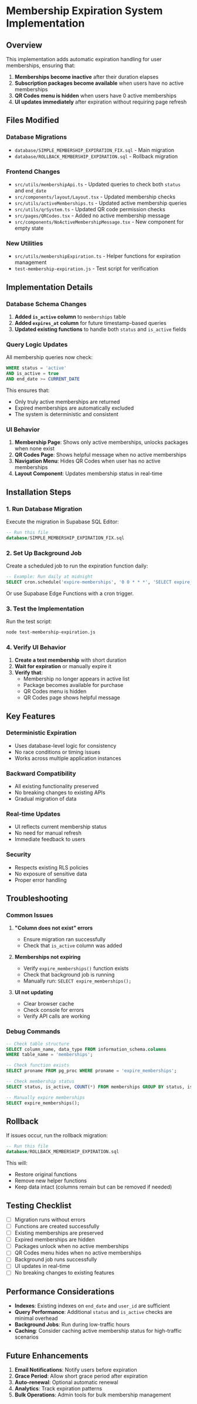 # Membership Expiration System Implementation

## Overview

This implementation adds automatic expiration handling for user memberships, ensuring that:

1. **Memberships become inactive** after their duration elapses
2. **Subscription packages become available** when users have no active memberships
3. **QR Codes menu is hidden** when users have 0 active memberships
4. **UI updates immediately** after expiration without requiring page refresh

## Files Modified

### Database Migrations
- `database/SIMPLE_MEMBERSHIP_EXPIRATION_FIX.sql` - Main migration
- `database/ROLLBACK_MEMBERSHIP_EXPIRATION.sql` - Rollback migration

### Frontend Changes
- `src/utils/membershipApi.ts` - Updated queries to check both `status` and `end_date`
- `src/components/layout/Layout.tsx` - Updated membership checks
- `src/utils/activeMemberships.ts` - Updated active membership queries
- `src/utils/qrSystem.ts` - Updated QR code permission checks
- `src/pages/QRCodes.tsx` - Added no active membership message
- `src/components/NoActiveMembershipMessage.tsx` - New component for empty state

### New Utilities
- `src/utils/membershipExpiration.ts` - Helper functions for expiration management
- `test-membership-expiration.js` - Test script for verification

## Implementation Details

### Database Schema Changes

1. **Added `is_active` column** to `memberships` table
2. **Added `expires_at` column** for future timestamp-based queries
3. **Updated existing functions** to handle both `status` and `is_active` fields

### Query Logic Updates

All membership queries now check:
```sql
WHERE status = 'active' 
AND is_active = true 
AND end_date >= CURRENT_DATE
```

This ensures that:
- Only truly active memberships are returned
- Expired memberships are automatically excluded
- The system is deterministic and consistent

### UI Behavior

1. **Membership Page**: Shows only active memberships, unlocks packages when none exist
2. **QR Codes Page**: Shows helpful message when no active memberships
3. **Navigation Menu**: Hides QR Codes when user has no active memberships
4. **Layout Component**: Updates membership status in real-time

## Installation Steps

### 1. Run Database Migration

Execute the migration in Supabase SQL Editor:

```sql
-- Run this file
database/SIMPLE_MEMBERSHIP_EXPIRATION_FIX.sql
```

### 2. Set Up Background Job

Create a scheduled job to run the expiration function daily:

```sql
-- Example: Run daily at midnight
SELECT cron.schedule('expire-memberships', '0 0 * * *', 'SELECT expire_memberships();');
```

Or use Supabase Edge Functions with a cron trigger.

### 3. Test the Implementation

Run the test script:

```bash
node test-membership-expiration.js
```

### 4. Verify UI Behavior

1. **Create a test membership** with short duration
2. **Wait for expiration** or manually expire it
3. **Verify that**:
   - Membership no longer appears in active list
   - Package becomes available for purchase
   - QR Codes menu is hidden
   - QR Codes page shows helpful message

## Key Features

### Deterministic Expiration
- Uses database-level logic for consistency
- No race conditions or timing issues
- Works across multiple application instances

### Backward Compatibility
- All existing functionality preserved
- No breaking changes to existing APIs
- Gradual migration of data

### Real-time Updates
- UI reflects current membership status
- No need for manual refresh
- Immediate feedback to users

### Security
- Respects existing RLS policies
- No exposure of sensitive data
- Proper error handling

## Troubleshooting

### Common Issues

1. **"Column does not exist" errors**
   - Ensure migration ran successfully
   - Check that `is_active` column was added

2. **Memberships not expiring**
   - Verify `expire_memberships()` function exists
   - Check that background job is running
   - Manually run: `SELECT expire_memberships();`

3. **UI not updating**
   - Clear browser cache
   - Check console for errors
   - Verify API calls are working

### Debug Commands

```sql
-- Check table structure
SELECT column_name, data_type FROM information_schema.columns 
WHERE table_name = 'memberships';

-- Check function exists
SELECT proname FROM pg_proc WHERE proname = 'expire_memberships';

-- Check membership status
SELECT status, is_active, COUNT(*) FROM memberships GROUP BY status, is_active;

-- Manually expire memberships
SELECT expire_memberships();
```

## Rollback

If issues occur, run the rollback migration:

```sql
-- Run this file
database/ROLLBACK_MEMBERSHIP_EXPIRATION.sql
```

This will:
- Restore original functions
- Remove new helper functions
- Keep data intact (columns remain but can be removed if needed)

## Testing Checklist

- [ ] Migration runs without errors
- [ ] Functions are created successfully
- [ ] Existing memberships are preserved
- [ ] Expired memberships are hidden
- [ ] Packages unlock when no active memberships
- [ ] QR Codes menu hides when no active memberships
- [ ] Background job runs successfully
- [ ] UI updates in real-time
- [ ] No breaking changes to existing features

## Performance Considerations

- **Indexes**: Existing indexes on `end_date` and `user_id` are sufficient
- **Query Performance**: Additional `status` and `is_active` checks are minimal overhead
- **Background Jobs**: Run during low-traffic hours
- **Caching**: Consider caching active membership status for high-traffic scenarios

## Future Enhancements

1. **Email Notifications**: Notify users before expiration
2. **Grace Period**: Allow short grace period after expiration
3. **Auto-renewal**: Optional automatic renewal
4. **Analytics**: Track expiration patterns
5. **Bulk Operations**: Admin tools for bulk membership management
